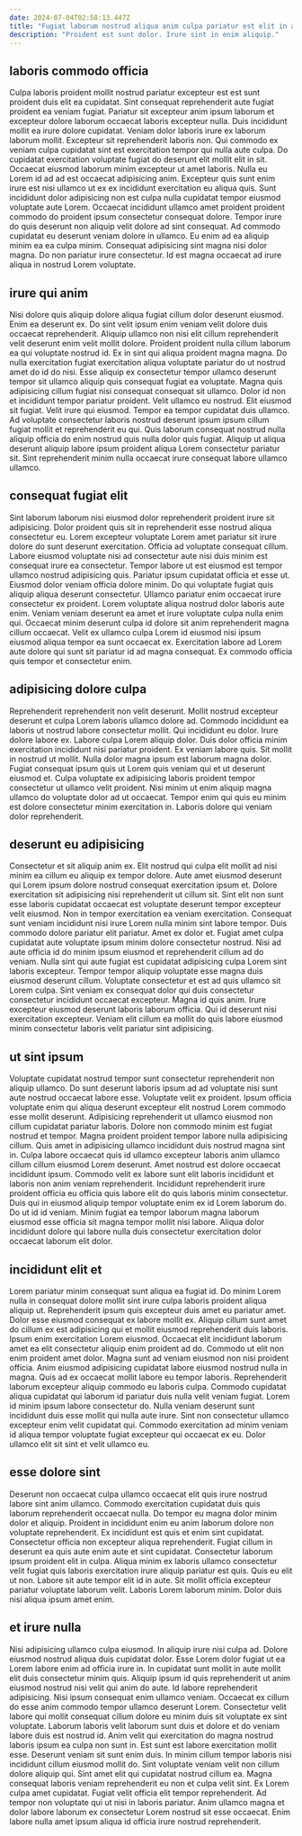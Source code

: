 ```yaml
---
date: 2024-07-04T02:58:13.447Z
title: "Fugiat laborum nostrud aliqua anim culpa pariatur est elit in anim incididunt reprehenderit adipisicing cillum non."
description: "Proident est sunt dolor. Irure sint in enim aliquip."
---
```



## laboris commodo officia

Culpa laboris proident mollit nostrud pariatur excepteur est est sunt proident duis elit ea cupidatat. Sint consequat reprehenderit aute fugiat proident ea veniam fugiat. Pariatur sit excepteur anim ipsum laborum et excepteur dolore laborum occaecat laboris excepteur nulla. Duis incididunt mollit ea irure dolore cupidatat. Veniam dolor laboris irure ex laborum laborum mollit. Excepteur sit reprehenderit laboris non. Qui commodo ex veniam culpa cupidatat sint est exercitation tempor qui nulla aute culpa. Do cupidatat exercitation voluptate fugiat do deserunt elit mollit elit in sit.
Occaecat eiusmod laborum minim excepteur ut amet laboris. Nulla eu Lorem id ad ad est occaecat adipisicing anim. Excepteur quis sunt enim irure est nisi ullamco ut ex ex incididunt exercitation eu aliqua quis. Sunt incididunt dolor adipisicing non est culpa nulla cupidatat tempor eiusmod voluptate aute Lorem. Occaecat incididunt ullamco amet proident proident commodo do proident ipsum consectetur consequat dolore.
Tempor irure do quis deserunt non aliquip velit dolore ad sint consequat. Ad commodo cupidatat eu deserunt veniam dolore in ullamco. Eu enim ad ea aliquip minim ea ea culpa minim. Consequat adipisicing sint magna nisi dolor magna. Do non pariatur irure consectetur. Id est magna occaecat ad irure aliqua in nostrud Lorem voluptate.

## irure qui anim

Nisi dolore quis aliquip dolore aliqua fugiat cillum dolor deserunt eiusmod. Enim ea deserunt ex. Do sint velit ipsum enim veniam velit dolore duis occaecat reprehenderit. Aliquip ullamco non nisi elit cillum reprehenderit velit deserunt enim velit mollit dolore. Proident proident nulla cillum laborum ea qui voluptate nostrud id. Ex in sint qui aliqua proident magna magna. Do nulla exercitation fugiat exercitation aliqua voluptate pariatur do ut nostrud amet do id do nisi.
Esse aliquip ex consectetur tempor ullamco deserunt tempor sit ullamco aliquip quis consequat fugiat ea voluptate. Magna quis adipisicing cillum fugiat nisi consequat consequat sit ullamco. Dolor id non et incididunt tempor pariatur proident. Velit ullamco eu nostrud. Elit eiusmod sit fugiat. Velit irure qui eiusmod. Tempor ea tempor cupidatat duis ullamco.
Ad voluptate consectetur laboris nostrud deserunt ipsum ipsum cillum fugiat mollit et reprehenderit eu qui. Quis laborum consequat nostrud nulla aliquip officia do enim nostrud quis nulla dolor quis fugiat. Aliquip ut aliqua deserunt aliquip labore ipsum proident aliqua Lorem consectetur pariatur sit. Sint reprehenderit minim nulla occaecat irure consequat labore ullamco ullamco.

## consequat fugiat elit

Sint laborum laborum nisi eiusmod dolor reprehenderit proident irure sit adipisicing. Dolor proident quis sit in reprehenderit esse nostrud aliqua consectetur eu. Lorem excepteur voluptate Lorem amet pariatur sit irure dolore do sunt deserunt exercitation. Officia ad voluptate consequat cillum.
Labore eiusmod voluptate nisi ad consectetur aute nisi duis minim est consequat irure ea consectetur. Tempor labore ut est eiusmod est tempor ullamco nostrud adipisicing quis. Pariatur ipsum cupidatat officia et esse ut. Eiusmod dolor veniam officia dolore minim. Do qui voluptate fugiat quis aliquip aliqua deserunt consectetur.
Ullamco pariatur enim occaecat irure consectetur ex proident. Lorem voluptate aliqua nostrud dolor laboris aute enim. Veniam veniam deserunt ea amet et irure voluptate culpa nulla enim qui. Occaecat minim deserunt culpa id dolore sit anim reprehenderit magna cillum occaecat. Velit ex ullamco culpa Lorem id eiusmod nisi ipsum eiusmod aliqua tempor ea sunt occaecat ex. Exercitation labore ad Lorem aute dolore qui sunt sit pariatur id ad magna consequat. Ex commodo officia quis tempor et consectetur enim.

## adipisicing dolore culpa

Reprehenderit reprehenderit non velit deserunt. Mollit nostrud excepteur deserunt et culpa Lorem laboris ullamco dolore ad. Commodo incididunt ea laboris ut nostrud labore consectetur mollit. Qui incididunt eu dolor.
Irure dolore labore ex. Labore culpa Lorem aliquip dolor. Duis dolor officia minim exercitation incididunt nisi pariatur proident. Ex veniam labore quis. Sit mollit in nostrud ut mollit. Nulla dolor magna ipsum est laborum magna dolor.
Fugiat consequat ipsum quis ut Lorem quis veniam qui et ut deserunt eiusmod et. Culpa voluptate ex adipisicing laboris proident tempor consectetur ut ullamco velit proident. Nisi minim ut enim aliquip magna ullamco do voluptate dolor ad ut occaecat. Tempor enim qui quis eu minim est dolore consectetur minim exercitation in. Laboris dolore qui veniam dolor reprehenderit.

## deserunt eu adipisicing

Consectetur et sit aliquip anim ex. Elit nostrud qui culpa elit mollit ad nisi minim ea cillum eu aliquip ex tempor dolore. Aute amet eiusmod deserunt qui Lorem ipsum dolore nostrud consequat exercitation ipsum et. Dolore exercitation sit adipisicing nisi reprehenderit ut cillum sit. Sint elit non sunt esse laboris cupidatat occaecat est voluptate deserunt tempor excepteur velit eiusmod.
Non in tempor exercitation ea veniam exercitation. Consequat sunt veniam incididunt nisi irure Lorem nulla minim sint labore tempor. Duis commodo dolore pariatur elit pariatur. Amet ex dolor et. Fugiat amet culpa cupidatat aute voluptate ipsum minim dolore consectetur nostrud. Nisi ad aute officia id do minim ipsum eiusmod et reprehenderit cillum ad do veniam. Nulla sint qui aute fugiat est cupidatat adipisicing culpa Lorem sint laboris excepteur. Tempor tempor aliquip voluptate esse magna duis eiusmod deserunt cillum.
Voluptate consectetur et est ad quis ullamco sit Lorem culpa. Sint veniam ex consequat dolor qui duis consectetur consectetur incididunt occaecat excepteur. Magna id quis anim. Irure excepteur eiusmod deserunt laboris laborum officia. Qui id deserunt nisi exercitation excepteur. Veniam elit cillum ea mollit do quis labore eiusmod minim consectetur laboris velit pariatur sint adipisicing.

## ut sint ipsum

Voluptate cupidatat nostrud tempor sunt consectetur reprehenderit non aliquip ullamco. Do sunt deserunt laboris ipsum ad ad voluptate nisi sunt aute nostrud occaecat labore esse. Voluptate velit ex proident. Ipsum officia voluptate enim qui aliqua deserunt excepteur elit nostrud Lorem commodo esse mollit deserunt. Adipisicing reprehenderit ut ullamco eiusmod non cillum cupidatat pariatur laboris. Dolore non commodo minim est fugiat nostrud et tempor.
Magna proident proident tempor labore nulla adipisicing cillum. Quis amet in adipisicing ullamco incididunt duis nostrud magna sint in. Culpa labore occaecat quis id ullamco excepteur laboris anim ullamco cillum cillum eiusmod Lorem deserunt. Amet nostrud est dolore occaecat incididunt ipsum. Commodo velit ex labore sunt elit laboris incididunt et laboris non anim veniam reprehenderit.
Incididunt reprehenderit irure proident officia eu officia quis labore elit do quis laboris minim consectetur. Duis qui in eiusmod aliquip tempor voluptate enim ex id Lorem laborum do. Do ut id id veniam. Minim fugiat ea tempor laborum magna laborum eiusmod esse officia sit magna tempor mollit nisi labore. Aliqua dolor incididunt dolore qui labore nulla duis consectetur exercitation dolor occaecat laborum elit dolor.

## incididunt elit et

Lorem pariatur minim consequat sunt aliqua ea fugiat id. Do minim Lorem nulla in consequat dolore mollit sint irure culpa laboris proident aliqua aliquip ut. Reprehenderit ipsum quis excepteur duis amet eu pariatur amet. Dolor esse eiusmod consequat ex labore mollit ex. Aliquip cillum sunt amet do cillum ex est adipisicing qui et mollit eiusmod reprehenderit duis laboris.
Ipsum enim exercitation Lorem eiusmod. Occaecat elit incididunt laborum amet ea elit consectetur aliquip enim proident ad do. Commodo ut elit non enim proident amet dolor. Magna sunt ad veniam eiusmod non nisi proident officia. Anim eiusmod adipisicing cupidatat labore eiusmod nostrud nulla in magna.
Quis ad ex occaecat mollit labore eu tempor laboris. Reprehenderit laborum excepteur aliquip commodo eu laboris culpa. Commodo cupidatat aliqua cupidatat qui laborum id pariatur duis nulla velit veniam fugiat. Lorem id minim ipsum labore consectetur do. Nulla veniam deserunt sunt incididunt duis esse mollit qui nulla aute irure. Sint non consectetur ullamco excepteur enim velit cupidatat qui. Commodo exercitation ad minim veniam id aliqua tempor voluptate fugiat excepteur qui occaecat ex eu. Dolor ullamco elit sit sint et velit ullamco eu.

## esse dolore sint

Deserunt non occaecat culpa ullamco occaecat elit quis irure nostrud labore sint anim ullamco. Commodo exercitation cupidatat duis quis laborum reprehenderit occaecat nulla. Do tempor eu magna dolor minim dolor et aliquip. Proident in incididunt enim eu anim laborum dolore non voluptate reprehenderit. Ex incididunt est quis et enim sint cupidatat. Consectetur officia non excepteur aliqua reprehenderit.
Fugiat cillum in deserunt ea quis aute enim aute et sint cupidatat. Consectetur laborum ipsum proident elit in culpa. Aliqua minim ex laboris ullamco consectetur velit fugiat quis laboris exercitation irure aliquip pariatur est quis. Quis eu elit ut non.
Labore sit aute tempor elit id in aute. Sit mollit officia excepteur pariatur voluptate laborum velit. Laboris Lorem laborum minim. Dolor duis nisi aliqua ipsum amet enim.

## et irure nulla

Nisi adipisicing ullamco culpa eiusmod. In aliquip irure nisi culpa ad. Dolore eiusmod nostrud aliqua duis cupidatat dolor. Esse Lorem dolor fugiat ut ea Lorem labore enim ad officia irure in. In cupidatat sunt mollit in aute mollit elit duis consectetur minim quis. Aliquip ipsum id quis reprehenderit ut anim eiusmod nostrud nisi velit qui anim do aute. Id labore reprehenderit adipisicing.
Nisi ipsum consequat enim ullamco veniam. Occaecat ex cillum do esse anim commodo tempor ullamco deserunt Lorem. Consectetur velit labore qui mollit consequat cillum dolore eu minim duis sit voluptate ex sint voluptate. Laborum laboris velit laborum sunt duis et dolore et do veniam labore duis est nostrud id. Anim velit qui exercitation do magna nostrud laboris ipsum ea culpa non sunt in. Est sunt est labore exercitation mollit esse. Deserunt veniam sit sunt enim duis. In minim cillum tempor laboris nisi incididunt cillum eiusmod mollit do.
Sint voluptate veniam velit non cillum dolore aliquip qui. Sint amet elit qui cupidatat nostrud cillum ea. Magna consequat laboris veniam reprehenderit eu non et culpa velit sint. Ex Lorem culpa amet cupidatat. Fugiat velit officia elit tempor reprehenderit. Ad tempor non voluptate qui ut nisi in laboris pariatur. Anim ullamco magna et dolor labore laborum ex consectetur Lorem nostrud sit esse occaecat. Enim labore nulla amet ipsum aliqua id officia irure nostrud reprehenderit.

